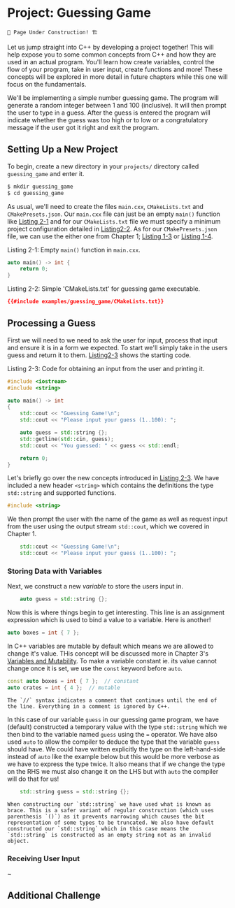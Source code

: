 # Project: Guessing Game

```admonish warning
🚧 Page Under Construction! 🏗️
```

Let us jump straight into C++ by developing a project together! This will help expose you to some common concepts from C++ and how they are used in an actual program. You'll learn how create variables, control the flow of your program, take in user input, create functions and more! These concepts will be explored in more detail in future chapters while this one will focus on the fundamentals.

We'll be implementing a simple number guessing game. The program will generate a random integer between 1 and 100 (inclusive). It will then prompt the user to type in a guess. After the guess is entered the program will indicate whether the guess was too high or to low or a congratulatory message if the user got it right and exit the program.

## Setting Up a New Project

To begin, create a new directory in your `projects/` directory called `guessing_game` and enter it.

```sh
$ mkdir guessing_game
$ cd guessing_game
```

As usual, we'll need to create the files `main.cxx`, `CMakeLists.txt` and `CMakePresets.json`. Our `main.cxx` file can just be an empty `main()` function like [Listing 2-1](#listing2-1) and for our `CMakeLists.txt` file we must specify a minimum project configuration detailed in [Listing2-2](#listing2-2). As for our `CMakePresets.json` file, we can use the either one from Chapter 1; [Listing 1-3](hello-cmake.md#listing1-3) or [Listing 1-4](hello-cmake.md#listing1-4).

<span id="listing2-1" class="caption">Listing 2-1: Empty `main()` function in `main.cxx`.</span>

```cpp
auto main() -> int {
    return 0;
}
```

<span id="listing2-2" class="caption">Listing 2-2: Simple 'CMakeLists.txt' for guessing game executable.</span>

```cmake
{{#include examples/guessing_game/CMakeLists.txt}}
```

## Processing a Guess

First we will need to we need to ask the user for input, process that input and ensure it is in a form we expected. To start we'll simply take in the users guess and return it to them. [Listing2-3](#listing2-3) shows the starting code.

<span id="listing2-3" class="caption">Listing 2-3: Code for obtaining an input from the user and printing it.</span>

```cpp
#include <iostream>
#include <string>

auto main() -> int
{
    std::cout << "Guessing Game!\n";
    std::cout << "Please input your guess (1..100): ";

    auto guess = std::string {};
    std::getline(std::cin, guess);
    std::cout << "You guessed: " << guess << std::endl;

    return 0;
}
```

Let's briefly go over the new concepts introduced in [Listing 2-3](#listing2-3). We have included a new header `<string>` which contains the definitions the type `std::string` and supported functions.

```cpp
#include <string>
```

We then prompt the user with the name of the game as well as request input from the user using the output stream `std::cout`, which we covered in Chapter 1.

```cpp
    std::cout << "Guessing Game!\n";
    std::cout << "Please input your guess (1..100): ";
```

### Storing Data with Variables

Next, we construct a new *variable* to store the users input in.

```cpp
    auto guess = std::string {};
```

Now this is where things begin to get interesting. This line is an assignment expression which is used to bind a value to a variable. Here is another!

```cpp
auto boxes = int { 7 };
```

In C++ variables are mutable by default which means we are allowed to change it's value. THis concept will be discussed more in Chapter 3's [Variables and Mutability](../common-concepts/vars-mut.md). To make a variable constant ie. its value cannot change once it is set, we use the `const` keyword before `auto`.

```cpp
const auto boxes = int { 7 };  // constant
auto crates = int { 4 };  // mutable
```

```admonish tip
The `//` syntax indicates a comment that continues until the end of the line. Everything in a comment is ignored by C++.
```

In this case of our variable `guess` in our guessing game program, we have (default) constructed a temporary value with the type `std::string` which we then bind to the variable named `guess` using the `=` operator. We have also used `auto` to allow the compiler to deduce the type that the variable `guess` should have. We could have written explicitly the type on the left-hand-side instead of `auto` like the example below but this would be more verbose as we have to express the type twice. It also means that if we change the type on the RHS we must also change it on the LHS but with `auto` the compiler will do that for us!

```cpp
    std::string guess = std::string {}; 
```

```admonish tip
When constructing our `std::string` we have used what is known as brace. This is a safer variant of regular construction (which uses parenthesis `()`) as it prevents narrowing which causes the bit representation of some types to be truncated. We also have default constructed our `std::string` which in this case means the `std::string` is constructed as an empty string not as an invalid object.
```

### Receiving User Input

~

## Additional Challenge

<!-- Add `{fmt}` (or other) library using vcpkg. -->
